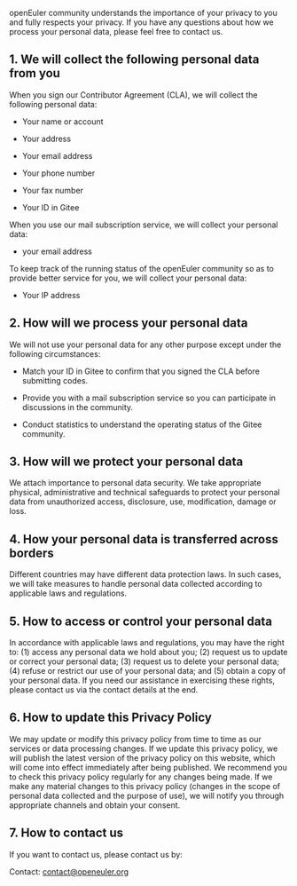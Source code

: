 <ClientOnly>
  <common-banner
      :pc-src="'/img/security/privacy-banner.png'"
      :mobile-src="'/img/security/privacy-banner.png'"
      :inside-name="'LEGAL NOTICE'"
      :outside-name="i18n.security.PRIVACY"
  ></common-banner>
</ClientOnly>
<div class="markdown">

openEuler community understands the importance of your privacy to you and fully respects your privacy. If you have any questions about how we process your personal data, please feel free to contact us.

## 1. We will collect the following personal data from you

When you sign our Contributor Agreement (CLA), we will collect the following personal data:

+ Your name or account

+ Your address

+ Your email address

+ Your phone number

+ Your fax number

+ Your ID in Gitee

When you use our mail subscription service, we will collect your personal data:

+ your email address

To keep track of the running status of the openEuler community so as to provide better service for you, we will collect your personal data:

+ Your IP address

## 2. How will we process your personal data

We will not use your personal data for any other purpose except under the following circumstances:

+ Match your ID in Gitee to confirm that you signed the CLA before submitting codes.

+ Provide you with a mail subscription service so you can participate in discussions in the community.

+ Conduct statistics to understand the operating status of the Gitee community.

## 3. How will we protect your personal data

We attach importance to personal data security. We take appropriate physical, administrative and technical safeguards to protect your personal data from unauthorized access, disclosure, use, modification, damage or loss.

## 4. How your personal data is transferred across borders

Different countries may have different data protection laws. In such cases, we will take measures to handle personal data collected according to applicable laws and regulations.

## 5. How to access or control your personal data

In accordance with applicable laws and regulations, you may have the right to: (1) access any personal data we hold about you; (2) request us to update or correct your personal data; (3) request us to delete your personal data; (4) refuse or restrict our use of your personal data; and (5) obtain a copy of your personal data. If you need our assistance in exercising these rights, please contact us via the contact details at the end.

## 6. How to update this Privacy Policy

We may update or modify this privacy policy from time to time as our services or data processing changes. If we update this privacy policy, we will publish the latest version of the privacy policy on this website, which will come into effect immediately after being published. We recommend you to check this privacy policy regularly for any changes being made. If we make any material changes to this privacy policy (changes in the scope of personal data collected and the purpose of use), we will notify you through appropriate channels and obtain your consent.

## 7. How to contact us

If you want to contact us, please contact us by:

Contact: <contact@openeuler.org>

</div>